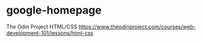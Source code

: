 # google-homepage
The Odin Project HTML/CSS
https://www.theodinproject.com/courses/web-development-101/lessons/html-css
